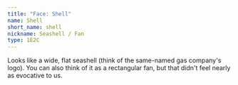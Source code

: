 ```yaml
---
title: "Face: Shell"
name: Shell
short_name: shell
nickname: Seashell / Fan
type: 1E2C
---
```


Looks like a wide, flat seashell (think of the same-named gas company's logo).  You can also think of it as a rectangular fan, but that didn't feel nearly as evocative to us.
